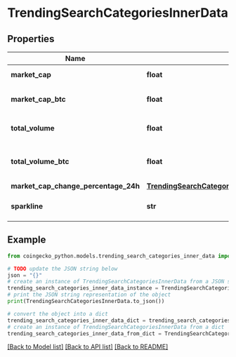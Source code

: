 # TrendingSearchCategoriesInnerData


## Properties

Name | Type | Description | Notes
------------ | ------------- | ------------- | -------------
**market_cap** | **float** | category market cap | [optional] 
**market_cap_btc** | **float** | category market cap in btc | [optional] 
**total_volume** | **float** | category total volume | [optional] 
**total_volume_btc** | **float** | category total volume in btc | [optional] 
**market_cap_change_percentage_24h** | [**TrendingSearchCategoriesInnerDataMarketCapChangePercentage24h**](TrendingSearchCategoriesInnerDataMarketCapChangePercentage24h.md) |  | [optional] 
**sparkline** | **str** | category sparkline image url | [optional] 

## Example

```python
from coingecko_python.models.trending_search_categories_inner_data import TrendingSearchCategoriesInnerData

# TODO update the JSON string below
json = "{}"
# create an instance of TrendingSearchCategoriesInnerData from a JSON string
trending_search_categories_inner_data_instance = TrendingSearchCategoriesInnerData.from_json(json)
# print the JSON string representation of the object
print(TrendingSearchCategoriesInnerData.to_json())

# convert the object into a dict
trending_search_categories_inner_data_dict = trending_search_categories_inner_data_instance.to_dict()
# create an instance of TrendingSearchCategoriesInnerData from a dict
trending_search_categories_inner_data_from_dict = TrendingSearchCategoriesInnerData.from_dict(trending_search_categories_inner_data_dict)
```
[[Back to Model list]](../README.md#documentation-for-models) [[Back to API list]](../README.md#documentation-for-api-endpoints) [[Back to README]](../README.md)


